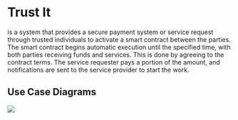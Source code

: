 # Trust It
is a system that provides a secure payment system or service request through trusted individuals to activate a smart contract between the parties. The smart contract begins 
automatic execution until the specified time, with both parties receiving funds and services.
This is done by agreeing to the contract terms. The service requester pays a portion of the amount, and notifications are sent to the service provider to start the work.
##  Use Case Diagrams
<img src="https://github.com/Arwa-Mohamed23/Trust-it-Website/blob/main/app/src/assets/photos/usecase.PNG">
